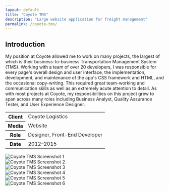 ```yaml
---
layout: default
title: "Coyote TMS"
description: "Large website application for freight management"
permalink: /coyote-tms/
---
```


<section>
	<h2 class="visually-hidden">Introduction</h2>
	<div>
		<p>My position at Coyote allowed me to work on many projects, the largest of which is their business-to-business Transportation Management System (TMS). Working with a team of over 20 developers, I was responsible for every page's overall design and user interface, the implementation, development, and maintenance of the app's CSS framework and HTML, and the occasional copy-writing. This required great team-working and communication skills as well as an extremely acute attention to detail. As with most projects at Coyote, my responsibilities on this project grew to span across many roles including Business Analyst, Quality Assurance Tester, and User Experience Designer.</p>
	</div>
	<div>
		<table>
			<tbody>
				<tr>
					<th>Client</th>
					<td>Coyote Logistics</td>
				</tr>
				<tr>
					<th>Media</th>
					<td>Website</td>
				</tr>
				<tr>
					<th>Role</th>
					<td>Designer, Front-End Developer</td>
				</tr>
				<tr>
					<th>Date</th>
					<td>2012–2015</td>
				</tr>
			</tbody>
		</table>
	</div>
</section>
<section>
	<div>
		<img src="//jessetrippe-cdn-173419.appspot.com/portfolio/coyote-tms-1.png" alt="Coyote TMS Screenshot 1">
	</div>
	<div>
		<img src="//jessetrippe-cdn-173419.appspot.com/portfolio/coyote-tms-2.png" alt="Coyote TMS Screenshot 2">
	</div>
	<div>
		<img src="//jessetrippe-cdn-173419.appspot.com/portfolio/coyote-tms-3.png" alt="Coyote TMS Screenshot 3">
	</div>
	<div>
		<img src="//jessetrippe-cdn-173419.appspot.com/portfolio/coyote-tms-4.png" alt="Coyote TMS Screenshot 4">
	</div>
	<div>
		<img src="//jessetrippe-cdn-173419.appspot.com/portfolio/coyote-tms-5.png" alt="Coyote TMS Screenshot 5">
	</div>
	<div>
		<img src="//jessetrippe-cdn-173419.appspot.com/portfolio/coyote-tms-6.png" alt="Coyote TMS Screenshot 6">
	</div>
</section>
